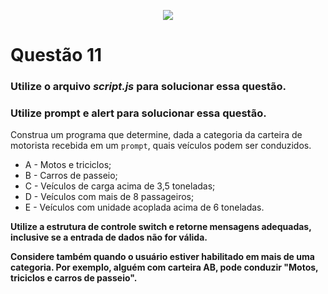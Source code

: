 <p align="center">
    <img src="https://www.infnet.edu.br/infnet/wp-content/themes/infnet.homepage//assets/img/LogoInfnetRodape.png"/>
</p>

# Questão 11

### Utilize o arquivo _script.js_ para solucionar essa questão.

### Utilize __prompt__ e __alert__ para solucionar essa questão.

Construa um programa que determine, dada a categoria da carteira de motorista recebida em um `prompt`, quais veículos podem ser conduzidos.

* A - Motos e triciclos;
* B - Carros de passeio;
* C - Veículos de carga acima de 3,5 toneladas;
* D - Veículos com mais de 8 passageiros;
* E - Veículos com unidade acoplada acima de 6 toneladas.

**Utilize a estrutura de controle switch e retorne mensagens adequadas, inclusive se a entrada de dados não for válida.**

**Considere também quando o usuário estiver habilitado em mais de uma categoria. Por exemplo, alguém com carteira AB, pode conduzir "Motos, triciclos e carros de passeio".**
